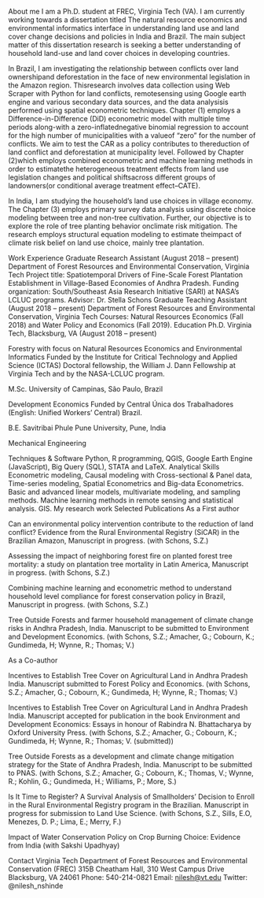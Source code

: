 About me
I am a Ph.D. student at FREC, Virginia Tech (VA). I am currently working towards a dissertation titled The natural resource economics and environmental informatics interface in understanding land use and land cover change decisions and policies in India and Brazil. The main subject matter of this dissertation research is seeking a better understanding of household land-use and land cover choices in developing countries.

In Brazil, I am investigating the relationship between conflicts over land ownershipand deforestation in the face of new environmental legislation in the Amazon region. Thisresearch involves data collection using Web Scraper with Python for land conflicts, remotesensing using Google earth engine and various secondary data sources, and the data analysisis performed using spatial econometric techniques. Chapter (1) employs a Difference-in-Difference (DiD) econometric model with multiple time periods along-with a zero-inflatednegative binomial regression to account for the high number of municipalities with a valueof “zero” for the number of conflicts. We aim to test the CAR as a policy contributes to thereduction of land conflict and deforestation at municipality level. Followed by Chapter (2)which employs combined econometric and machine learning methods in order to estimatethe heterogeneous treatment effects from land use legislation changes and political shiftsacross different groups of landowners(or conditional average treatment effect–CATE).

In India, I am studying the household’s land use choices in village economy. The Chapter (3) employs primary survey data analysis using discrete choice modeling between tree and non-tree cultivation. Further, our objective is to explore the role of tree planting behavior onclimate risk mitigation. The research employs structural equation modeling to estimate theimpact of climate risk belief on land use choice, mainly tree plantation.

Work Experience
Graduate Research Assistant (August 2018 – present)
Department of Forest Resources and Environmental Conservation, Virginia Tech
Project title: Spatiotemporal Drivers of Fine-Scale Forest Plantation Establishment in Village-Based Economies of Andhra Pradesh. Funding organization: South/Southeast Asia Research Initiative (SARI) at NASA’s LCLUC programs. Advisor: Dr. Stella Schons
Graduate Teaching Assistant (August 2018 – present)
Department of Forest Resources and Environmental Conservation, Virginia Tech
Courses: Natural Resources Economics (Fall 2018) and Water Policy and Economics (Fall 2019).
Education
Ph.D. Virginia Tech, Blacksburg, VA (August 2018 – present)

Forestry with focus on Natural Resources Economics and Environmental Informatics Funded by the Institute for Critical Technology and Applied Science (ICTAS) Doctoral fellowship, the William J. Dann Fellowship at Virginia Tech and by the NASA-LCLUC program.

M.Sc. University of Campinas, São Paulo, Brazil

Development Economics Funded by Central Única dos Trabalhadores (English: Unified Workers’ Central) Brazil.

B.E. Savitribai Phule Pune University, Pune, India

Mechanical Engineering

Techniques & Software
Python, R programming, QGIS, Google Earth Engine (JavaScript), Big Query (SQL), STATA and LaTeX.
Analytical Skills
Econometric modeling, Causal modeling with Cross-sectional & Panel data, Time-series modeling, Spatial Econometrics and Big-data Econometrics.
Basic and advanced linear models, multivariate modeling, and sampling methods.
Machine learning methods in remote sensing and statistical analysis.
GIS.
My research work
Selected Publications
As a First author

Can an environmental policy intervention contribute to the reduction of land conflict? Evidence from the Rural Environmental Registry (SiCAR) in the Brazilian Amazon, Manuscript in progress. (with Schons, S.Z.)

Assessing the impact of neighboring forest fire on planted forest tree mortality: a study on plantation tree mortality in Latin America, Manuscript in progress. (with Schons, S.Z.)

Combining machine learning and econometric method to understand household level compliance for forest conservation policy in Brazil, Manuscript in progress. (with Schons, S.Z.)

Tree Outside Forests and farmer household management of climate change risks in Andhra Pradesh, India. Manuscript to be submitted to Environment and Development Economics. (with Schons, S.Z.; Amacher, G.; Cobourn, K.; Gundimeda, H; Wynne, R.; Thomas; V.)

As a Co-author

Incentives to Establish Tree Cover on Agricultural Land in Andhra Pradesh India. Manuscript submitted to Forest Policy and Economics. (with Schons, S.Z.; Amacher, G.; Cobourn, K.; Gundimeda, H; Wynne, R.; Thomas; V.)

Incentives to Establish Tree Cover on Agricultural Land in Andhra Pradesh India. Manuscript accepted for publication in the book Environment and Development Economics: Essays in honour of Rabindra N. Bhattacharya by Oxford University Press. (with Schons, S.Z.; Amacher, G.; Cobourn, K.; Gundimeda, H; Wynne, R.; Thomas; V. (submitted))

Tree Outside Forests as a development and climate change mitigation strategy for the State of Andhra Pradesh, India. Manuscript to be submitted to PNAS. (with Schons, S.Z.; Amacher, G.; Cobourn, K.; Thomas, V.; Wynne, R.; Kohlin, G.; Gundimeda, H.; Williams, P.; More, S.)

Is It Time to Register? A Survival Analysis of Smallholders’ Decision to Enroll in the Rural Environmental Registry program in the Brazilian. Manuscript in progress for submission to Land Use Science. (with Schons, S.Z., Sills, E.O, Menezes, D. P.; Lima, E.; Merry, F.)

Impact of Water Conservation Policy on Crop Burning Choice: Evidence from India (with Sakshi Upadhyay)

Contact
Virginia Tech
Department of Forest Resources and Environmental Conservation (FREC)
315B Cheatham Hall, 310 West Campus Drive
Blacksburg, VA 24061
Phone: 540-214-0821
Email: nilesh@vt.edu
Twitter: @nilesh_nshinde
